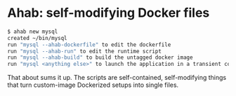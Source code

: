 # Ahab: self-modifying Docker files
```sh
$ ahab new mysql
created ~/bin/mysql
run "mysql --ahab-dockerfile" to edit the dockerfile
run "mysql --ahab-run" to edit the runtime script
run "mysql --ahab-build" to build the untagged docker image
run "mysql <anything else>" to launch the application in a transient container
```

That about sums it up. The scripts are self-contained, self-modifying things
that turn custom-image Dockerized setups into single files.
